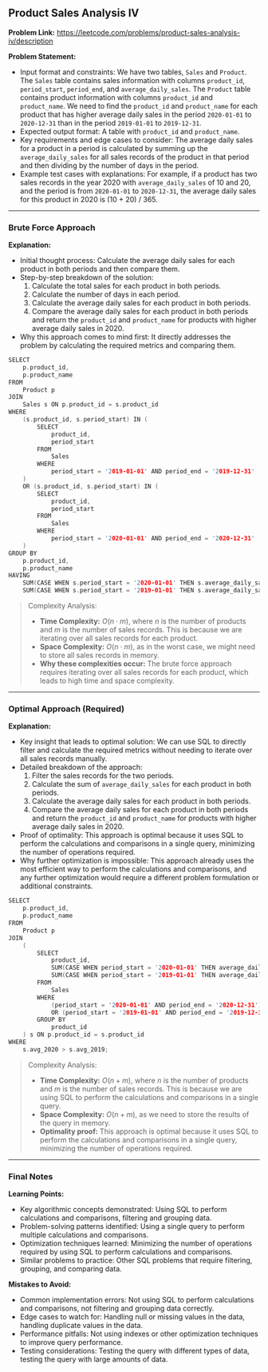 ## Product Sales Analysis IV

**Problem Link:** https://leetcode.com/problems/product-sales-analysis-iv/description

**Problem Statement:**
- Input format and constraints: We have two tables, `Sales` and `Product`. The `Sales` table contains sales information with columns `product_id`, `period_start`, `period_end`, and `average_daily_sales`. The `Product` table contains product information with columns `product_id` and `product_name`. We need to find the `product_id` and `product_name` for each product that has higher average daily sales in the period `2020-01-01` to `2020-12-31` than in the period `2019-01-01` to `2019-12-31`.
- Expected output format: A table with `product_id` and `product_name`.
- Key requirements and edge cases to consider: The average daily sales for a product in a period is calculated by summing up the `average_daily_sales` for all sales records of the product in that period and then dividing by the number of days in the period.
- Example test cases with explanations: For example, if a product has two sales records in the year 2020 with `average_daily_sales` of 10 and 20, and the period is from `2020-01-01` to `2020-12-31`, the average daily sales for this product in 2020 is (10 + 20) / 365.

---

### Brute Force Approach

**Explanation:**
- Initial thought process: Calculate the average daily sales for each product in both periods and then compare them.
- Step-by-step breakdown of the solution:
  1. Calculate the total sales for each product in both periods.
  2. Calculate the number of days in each period.
  3. Calculate the average daily sales for each product in both periods.
  4. Compare the average daily sales for each product in both periods and return the `product_id` and `product_name` for products with higher average daily sales in 2020.
- Why this approach comes to mind first: It directly addresses the problem by calculating the required metrics and comparing them.

```cpp
SELECT 
    p.product_id, 
    p.product_name
FROM 
    Product p
JOIN 
    Sales s ON p.product_id = s.product_id
WHERE 
    (s.product_id, s.period_start) IN (
        SELECT 
            product_id, 
            period_start
        FROM 
            Sales
        WHERE 
            period_start = '2019-01-01' AND period_end = '2019-12-31'
    )
    OR (s.product_id, s.period_start) IN (
        SELECT 
            product_id, 
            period_start
        FROM 
            Sales
        WHERE 
            period_start = '2020-01-01' AND period_end = '2020-12-31'
    )
GROUP BY 
    p.product_id, 
    p.product_name
HAVING 
    SUM(CASE WHEN s.period_start = '2020-01-01' THEN s.average_daily_sales ELSE 0 END) / 365 > 
    SUM(CASE WHEN s.period_start = '2019-01-01' THEN s.average_daily_sales ELSE 0 END) / 365;
```

> Complexity Analysis:
> - **Time Complexity:** $O(n \cdot m)$, where $n$ is the number of products and $m$ is the number of sales records. This is because we are iterating over all sales records for each product.
> - **Space Complexity:** $O(n \cdot m)$, as in the worst case, we might need to store all sales records in memory.
> - **Why these complexities occur:** The brute force approach requires iterating over all sales records for each product, which leads to high time and space complexity.

---

### Optimal Approach (Required)

**Explanation:**
- Key insight that leads to optimal solution: We can use SQL to directly filter and calculate the required metrics without needing to iterate over all sales records manually.
- Detailed breakdown of the approach:
  1. Filter the sales records for the two periods.
  2. Calculate the sum of `average_daily_sales` for each product in both periods.
  3. Calculate the average daily sales for each product in both periods.
  4. Compare the average daily sales for each product in both periods and return the `product_id` and `product_name` for products with higher average daily sales in 2020.
- Proof of optimality: This approach is optimal because it uses SQL to perform the calculations and comparisons in a single query, minimizing the number of operations required.
- Why further optimization is impossible: This approach already uses the most efficient way to perform the calculations and comparisons, and any further optimization would require a different problem formulation or additional constraints.

```cpp
SELECT 
    p.product_id, 
    p.product_name
FROM 
    Product p
JOIN 
    (
        SELECT 
            product_id, 
            SUM(CASE WHEN period_start = '2020-01-01' THEN average_daily_sales ELSE 0 END) / 365 AS avg_2020,
            SUM(CASE WHEN period_start = '2019-01-01' THEN average_daily_sales ELSE 0 END) / 365 AS avg_2019
        FROM 
            Sales
        WHERE 
            (period_start = '2020-01-01' AND period_end = '2020-12-31')
            OR (period_start = '2019-01-01' AND period_end = '2019-12-31')
        GROUP BY 
            product_id
    ) s ON p.product_id = s.product_id
WHERE 
    s.avg_2020 > s.avg_2019;
```

> Complexity Analysis:
> - **Time Complexity:** $O(n + m)$, where $n$ is the number of products and $m$ is the number of sales records. This is because we are using SQL to perform the calculations and comparisons in a single query.
> - **Space Complexity:** $O(n + m)$, as we need to store the results of the query in memory.
> - **Optimality proof:** This approach is optimal because it uses SQL to perform the calculations and comparisons in a single query, minimizing the number of operations required.

---

### Final Notes

**Learning Points:**
- Key algorithmic concepts demonstrated: Using SQL to perform calculations and comparisons, filtering and grouping data.
- Problem-solving patterns identified: Using a single query to perform multiple calculations and comparisons.
- Optimization techniques learned: Minimizing the number of operations required by using SQL to perform calculations and comparisons.
- Similar problems to practice: Other SQL problems that require filtering, grouping, and comparing data.

**Mistakes to Avoid:**
- Common implementation errors: Not using SQL to perform calculations and comparisons, not filtering and grouping data correctly.
- Edge cases to watch for: Handling null or missing values in the data, handling duplicate values in the data.
- Performance pitfalls: Not using indexes or other optimization techniques to improve query performance.
- Testing considerations: Testing the query with different types of data, testing the query with large amounts of data.